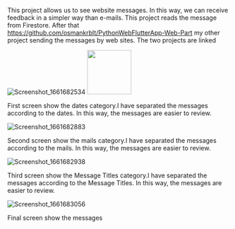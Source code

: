 This project  allows us to see website messages. In this way, we can receive feedback in a simpler way than e-mails. This project reads the message from Firestore. After that https://github.com/osmankrblt/PythonWebFlutterApp-Web-Part my other project sending the messages by web sites. The two projects are linked


![Screenshot_1661682534]( )
<img src="https://user-images.githubusercontent.com/59209205/187069401-8538fada-e0ea-447e-b1dd-2a10ac2706f5.png" width="100" height="100">

First screen show the dates category.I have separated the messages according to the dates. In this way, the messages are easier to review.

![Screenshot_1661682883](https://user-images.githubusercontent.com/59209205/187069636-c5fbe1da-f7cf-4571-8542-91fda659eab1.png)

Second screen show the mails category.I have separated the messages according to the mails. In this way, the messages are easier to review.

![Screenshot_1661682938](https://user-images.githubusercontent.com/59209205/187069660-4c06f2ca-9129-430b-ae33-fcae2777e1ef.png )

Third screen show the Message Titles category.I have separated the messages according to the Message Titles. In this way, the messages are easier to review.

![Screenshot_1661683056](https://user-images.githubusercontent.com/59209205/187069721-c1b45487-a416-4b3e-aa23-547775ac7061.png )

Final screen show the messages
